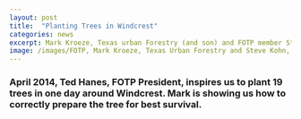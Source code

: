 ```yaml
---
layout: post
title:  "Planting Trees in Windcrest"
categories: news
excerpt: Mark Kroeze, Texas urban Forestry (and son) and FOTP member Steve Kohn
image: /images/FOTP, Mark Kroeze, Texas Urban Forestry and Steve Kohn, April 2014.JPG 
---
```


### April 2014, Ted Hanes, FOTP President, inspires us to plant 19 trees in one day around Windcrest. Mark is showing us how to correctly prepare the tree for best survival.


